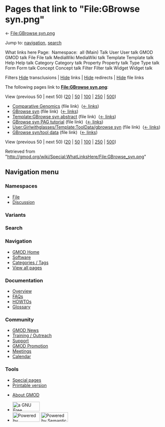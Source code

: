 <div id="mw-page-base" class="noprint">

</div>

<div id="mw-head-base" class="noprint">

</div>

<div id="content" class="mw-body" role="main">

<span id="top"></span>

<div id="mw-js-message" style="display:none;">

</div>



# <span dir="auto">Pages that link to "File:GBrowse syn.png"</span>

<div id="bodyContent">

<div id="contentSub">

← [File:GBrowse
syn.png](/wiki/File:GBrowse_syn.png "File:GBrowse syn.png")

</div>

<div id="jump-to-nav" class="mw-jump">

Jump to: [navigation](#mw-navigation), [search](#p-search)

</div>

<div id="mw-content-text">

What links here Page:  Namespace:  all (Main) Talk User User talk GMOD
GMOD talk File File talk MediaWiki MediaWiki talk Template Template talk
Help Help talk Category Category talk Property Property talk Type Type
talk Form Form talk Concept Concept talk Filter Filter talk Widget
Widget talk

Filters
[Hide](/mediawiki/index.php?title=Special:WhatLinksHere/File:GBrowse_syn.png&hidetrans=1 "Special:WhatLinksHere/File:GBrowse syn.png")
transclusions \|
[Hide](/mediawiki/index.php?title=Special:WhatLinksHere/File:GBrowse_syn.png&hidelinks=1 "Special:WhatLinksHere/File:GBrowse syn.png")
links \|
[Hide](/mediawiki/index.php?title=Special:WhatLinksHere/File:GBrowse_syn.png&hideredirs=1 "Special:WhatLinksHere/File:GBrowse syn.png")
redirects \|
[Hide](/mediawiki/index.php?title=Special:WhatLinksHere/File:GBrowse_syn.png&hideimages=1 "Special:WhatLinksHere/File:GBrowse syn.png")
file links

The following pages link to **[File:GBrowse
syn.png](/wiki/File:GBrowse_syn.png "File:GBrowse syn.png")**:

View (previous 50 \| next 50)
([20](/mediawiki/index.php?title=Special:WhatLinksHere/File:GBrowse_syn.png&limit=20 "Special:WhatLinksHere/File:GBrowse syn.png")
\|
[50](/mediawiki/index.php?title=Special:WhatLinksHere/File:GBrowse_syn.png&limit=50 "Special:WhatLinksHere/File:GBrowse syn.png")
\|
[100](/mediawiki/index.php?title=Special:WhatLinksHere/File:GBrowse_syn.png&limit=100 "Special:WhatLinksHere/File:GBrowse syn.png")
\|
[250](/mediawiki/index.php?title=Special:WhatLinksHere/File:GBrowse_syn.png&limit=250 "Special:WhatLinksHere/File:GBrowse syn.png")
\|
[500](/mediawiki/index.php?title=Special:WhatLinksHere/File:GBrowse_syn.png&limit=500 "Special:WhatLinksHere/File:GBrowse syn.png"))

- [Comparative
  Genomics](/wiki/Comparative_Genomics "Comparative Genomics") (file
  link) ‎ <span class="mw-whatlinkshere-tools">([←
  links](/mediawiki/index.php?title=Special:WhatLinksHere&target=Comparative+Genomics "Special:WhatLinksHere"))</span>
- [GBrowse syn](/wiki/GBrowse_syn "GBrowse syn") (file link) ‎
  <span class="mw-whatlinkshere-tools">([←
  links](/mediawiki/index.php?title=Special:WhatLinksHere&target=GBrowse+syn "Special:WhatLinksHere"))</span>
- [Template:GBrowse syn
  abstract](/wiki/Template:GBrowse_syn_abstract "Template:GBrowse syn abstract")
  (file link) ‎ <span class="mw-whatlinkshere-tools">([←
  links](/mediawiki/index.php?title=Special:WhatLinksHere&target=Template%3AGBrowse+syn+abstract "Special:WhatLinksHere"))</span>
- [GBrowse syn PAG
  tutorial](/wiki/GBrowse_syn_PAG_tutorial "GBrowse syn PAG tutorial")
  (file link) ‎ <span class="mw-whatlinkshere-tools">([←
  links](/mediawiki/index.php?title=Special:WhatLinksHere&target=GBrowse+syn+PAG+tutorial "Special:WhatLinksHere"))</span>
- [User:Girlwithglasses/Template:ToolData/gbrowse
  syn](/wiki/User:Girlwithglasses/Template:ToolData/gbrowse_syn "User:Girlwithglasses/Template:ToolData/gbrowse syn")
  (file link) ‎ <span class="mw-whatlinkshere-tools">([←
  links](/mediawiki/index.php?title=Special:WhatLinksHere&target=User%3AGirlwithglasses%2FTemplate%3AToolData%2Fgbrowse+syn "Special:WhatLinksHere"))</span>
- [GBrowse syn/tool
  data](/wiki/GBrowse_syn/tool_data "GBrowse syn/tool data") (file link)
  ‎ <span class="mw-whatlinkshere-tools">([←
  links](/mediawiki/index.php?title=Special:WhatLinksHere&target=GBrowse+syn%2Ftool+data "Special:WhatLinksHere"))</span>

View (previous 50 \| next 50)
([20](/mediawiki/index.php?title=Special:WhatLinksHere/File:GBrowse_syn.png&limit=20 "Special:WhatLinksHere/File:GBrowse syn.png")
\|
[50](/mediawiki/index.php?title=Special:WhatLinksHere/File:GBrowse_syn.png&limit=50 "Special:WhatLinksHere/File:GBrowse syn.png")
\|
[100](/mediawiki/index.php?title=Special:WhatLinksHere/File:GBrowse_syn.png&limit=100 "Special:WhatLinksHere/File:GBrowse syn.png")
\|
[250](/mediawiki/index.php?title=Special:WhatLinksHere/File:GBrowse_syn.png&limit=250 "Special:WhatLinksHere/File:GBrowse syn.png")
\|
[500](/mediawiki/index.php?title=Special:WhatLinksHere/File:GBrowse_syn.png&limit=500 "Special:WhatLinksHere/File:GBrowse syn.png"))

</div>

<div class="printfooter">

Retrieved from
"<http://gmod.org/wiki/Special:WhatLinksHere/File:GBrowse_syn.png>"

</div>

<div id="catlinks" class="catlinks catlinks-allhidden">

</div>

<div class="visualClear">

</div>

</div>

</div>

<div id="mw-navigation">

## Navigation menu

<div id="mw-head">



<div id="left-navigation">

<div id="p-namespaces" class="vectorTabs" role="navigation"
aria-labelledby="p-namespaces-label">

### Namespaces

- <span id="ca-nstab-image"><a href="/wiki/File:GBrowse_syn.png" accesskey="c"
  title="View the file page [c]">File</a></span>
- <span id="ca-talk"><a
  href="/mediawiki/index.php?title=File_talk:GBrowse_syn.png&amp;action=edit&amp;redlink=1"
  accesskey="t"
  title="Discussion about the content page [t]">Discussion</a></span>

</div>

<div id="p-variants" class="vectorMenu emptyPortlet" role="navigation"
aria-labelledby="p-variants-label">

### 

### Variants[](#)

<div class="menu">

</div>

</div>

</div>

<div id="right-navigation">





</div>

<div id="p-search" role="search">

### Search

<div id="simpleSearch">

</div>

</div>

</div>

</div>

<div id="mw-panel">

<div id="p-logo" role="banner">

<a href="/wiki/Main_Page"
style="background-image: url(http://gmod.org/images/GMOD-cogs.png);"
title="Visit the main page"></a>

</div>

<div id="p-Navigation" class="portal" role="navigation"
aria-labelledby="p-Navigation-label">

### Navigation

<div class="body">

- <span id="n-GMOD-Home">[GMOD Home](/wiki/Main_Page)</span>
- <span id="n-Software">[Software](/wiki/GMOD_Components)</span>
- <span id="n-Categories-.2F-Tags">[Categories /
  Tags](/wiki/Categories)</span>
- <span id="n-View-all-pages">[View all
  pages](/wiki/Special:AllPages)</span>

</div>

</div>

<div id="p-Documentation" class="portal" role="navigation"
aria-labelledby="p-Documentation-label">

### Documentation

<div class="body">

- <span id="n-Overview">[Overview](/wiki/Overview)</span>
- <span id="n-FAQs">[FAQs](/wiki/Category:FAQ)</span>
- <span id="n-HOWTOs">[HOWTOs](/wiki/Category:HOWTO)</span>
- <span id="n-Glossary">[Glossary](/wiki/Glossary)</span>

</div>

</div>

<div id="p-Community" class="portal" role="navigation"
aria-labelledby="p-Community-label">

### Community

<div class="body">

- <span id="n-GMOD-News">[GMOD News](/wiki/GMOD_News)</span>
- <span id="n-Training-.2F-Outreach">[Training /
  Outreach](/wiki/Training_and_Outreach)</span>
- <span id="n-Support">[Support](/wiki/Support)</span>
- <span id="n-GMOD-Promotion">[GMOD
  Promotion](/wiki/GMOD_Promotion)</span>
- <span id="n-Meetings">[Meetings](/wiki/Meetings)</span>
- <span id="n-Calendar">[Calendar](/wiki/Calendar)</span>

</div>

</div>

<div id="p-tb" class="portal" role="navigation"
aria-labelledby="p-tb-label">

### Tools

<div class="body">

- <span id="t-specialpages"><a href="/wiki/Special:SpecialPages" accesskey="q"
  title="A list of all special pages [q]">Special pages</a></span>
- <span id="t-print"><a
  href="/mediawiki/index.php?title=Special:WhatLinksHere/File:GBrowse_syn.png&amp;printable=yes"
  rel="alternate" accesskey="p"
  title="Printable version of this page [p]">Printable version</a></span>

</div>

</div>

</div>

</div>

<div id="footer" role="contentinfo">

- <span id="footer-places-about">[About
  GMOD](/wiki/GMOD:About "GMOD:About")</span>

<!-- -->

- <span id="footer-copyrightico">[<img src="http://www.gnu.org/graphics/gfdl-logo-small.png" width="88"
  height="31" alt="a GNU Free Documentation License" />](http://www.gnu.org/licenses/fdl-1.3.html)</span>
- <span id="footer-poweredbyico">[<img src="/mediawiki/skins/common/images/poweredby_mediawiki_88x31.png"
  width="88" height="31" alt="Powered by MediaWiki" />](//www.mediawiki.org/)
  [<img
  src="/mediawiki/extensions/SemanticMediaWiki/includes/../resources/images/smw_button.png"
  width="88" height="31" alt="Powered by Semantic MediaWiki" />](https://www.semantic-mediawiki.org/wiki/Semantic_MediaWiki)</span>

<div style="clear:both">

</div>

</div>
